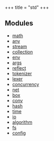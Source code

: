 +++
title = "std"
+++
## Modules

+ [math](math)
+ [any](any)
+ [stream](stream)
+ [collection](collection)
+ [env](env)
+ [args](args)
+ [reflect](reflect)
+ [tokenizer](tokenizer)
+ [lexer](lexer)
+ [concurrency](concurrency)
+ [net](net)
+ [box](box)
+ [conv](conv)
+ [hash](hash)
+ [time](time)
+ [io](io)
+ [algorithm](algorithm)
+ [fs](fs)
+ [config](config)


